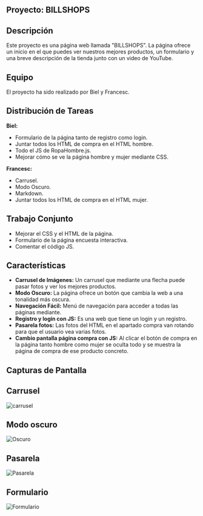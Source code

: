 ## Proyecto: **BILLSHOPS**

## Descripción
Este proyecto es una página web llamada "BILLSHOPS". La página ofrece un inicio en el que puedes ver nuestros mejores productos, un formulario y una breve descripción de la tienda junto con un video de YouTube.

## Equipo
El proyecto ha sido realizado por Biel y Francesc.

## Distribución de Tareas
**Biel:**
- Formulario de la página tanto de registro como login.
- Juntar todos los HTML de compra en el HTML hombre.
- Todo el JS de RopaHombre.js.
- Mejorar cómo se ve la página hombre y mujer mediante CSS.

**Francesc:**
- Carrusel.
- Modo Oscuro.
- Markdown.
- Juntar todos los HTML de compra en el HTML mujer.

## Trabajo Conjunto
- Mejorar el CSS y el HTML de la página.
- Formulario de la página encuesta interactiva.
- Comentar el código JS.

## Características
- **Carrusel de Imágenes:** Un carrusel que mediante una flecha puede pasar fotos y ver los mejores productos.
- **Modo Oscuro:** La página ofrece un botón que cambia la web a una tonalidad más oscura.
- **Navegación Fácil:** Menú de navegación para acceder a todas las páginas mediante.
- **Registro y login con JS:** Es una web que tiene un login y un registro.
- **Pasarela fotos:** Las fotos del HTML en el apartado compra van rotando para que el usuario vea varias fotos.
- **Cambio pantalla página compra con JS:** Al clicar el botón de compra en la página tanto hombre como mujer se oculta todo y se muestra la página de compra de ese producto concreto.

## Capturas de Pantalla

## Carrusel

![carrusel](https://github.com/FrancescFiol/JavaScriptWebResponsive/assets/151858230/fe0a7e8e-9ab3-4359-bd5c-1cdefd20a4c5)

## Modo oscuro

![Oscuro](https://github.com/FrancescFiol/JavaScriptWebResponsive/assets/151858230/e0864775-ad62-42f1-8159-dd690e3c79eb)

## Pasarela

![Pasarela](https://github.com/FrancescFiol/JavaScriptWebResponsive/assets/151858230/555f43df-07ad-4947-a08d-b1ea732de221)

## Formulario

![Formulario](https://github.com/FrancescFiol/JavaScriptWebResponsive/assets/151858230/7c7c60fa-66f2-4ee3-813e-8c4f53e7810a)

